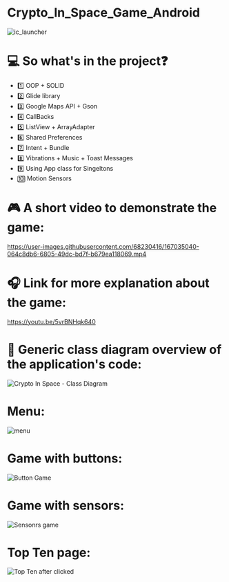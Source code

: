 # Crypto_In_Space_Game_Android

![ic_launcher](https://user-images.githubusercontent.com/68230416/167035243-5734f5f4-9c6d-4dfb-8ac6-f150afa4cc45.png)

# :computer: So what's in the project:question:

- 1️⃣ OOP + SOLID
- 2️⃣ Glide library
- 3️⃣ Google Maps API + Gson
- 4️⃣ CallBacks
- 5️⃣ ListView + ArrayAdapter
- 6️⃣ Shared Preferences
- 7️⃣ Intent + Bundle
- 8️⃣ Vibrations + Music + Toast Messages
- 9️⃣ Using App class for Singeltons
- 🔟 Motion Sensors

# :video_game: A short video to demonstrate the game: 

https://user-images.githubusercontent.com/68230416/167035040-064c8db6-6805-49dc-bd7f-b679ea118069.mp4

# :headphones: Link for more explanation about the game:

https://youtu.be/5vrBNHqk640

# :book: Generic class diagram overview of the application's code:

![Crypto In Space - Class Diagram](https://user-images.githubusercontent.com/68230416/167261385-a239d7b3-7f39-420e-9310-7a5c25ccc731.jpg)

# Menu:

![menu](https://user-images.githubusercontent.com/68230416/167035899-722ea16e-8306-4921-a776-cdb0e87fdeda.png)

# Game with buttons:

![Button Game](https://user-images.githubusercontent.com/68230416/167035937-f0ecb158-e32e-4dbe-8cbd-72075fe77908.png)

# Game with sensors:

![Sensonrs game](https://user-images.githubusercontent.com/68230416/167035958-723df551-802f-4ae5-a24d-2a7859aa4a89.png)

# Top Ten page:

![Top Ten after clicked](https://user-images.githubusercontent.com/68230416/167036493-4702670c-90b5-4859-bf1b-85d517aeaba4.png)
